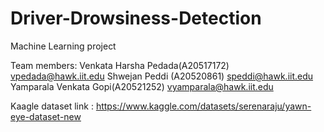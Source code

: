 # Driver-Drowsiness-Detection
Machine Learning project

Team members: 
Venkata Harsha Pedada(A20517172) vpedada@hawk.iit.edu
Shwejan Peddi (A20520861) speddi@hawk.iit.edu
Yamparala Venkata Gopi(A20521252) vyamparala@hawk.iit.edu

Kaagle dataset link :  https://www.kaggle.com/datasets/serenaraju/yawn-eye-dataset-new

